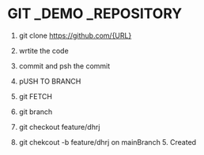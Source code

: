 # GIT _DEMO _REPOSITORY




1. git clone https://github.com/{URL}
2. wrtite the code
3. commit and psh the commit
4. pUSH TO BRANCH

1. git FETCH 
2. git branch
3. git checkout feature/dhrj
4. git chekcout -b feature/dhrj on mainBranch 5. Created
